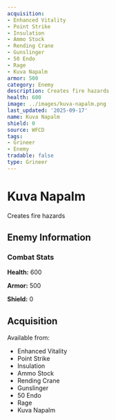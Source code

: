```yaml
---
acquisition:
- Enhanced Vitality
- Point Strike
- Insulation
- Ammo Stock
- Rending Crane
- Gunslinger
- 50 Endo
- Rage
- Kuva Napalm
armor: 500
category: Enemy
description: Creates fire hazards
health: 600
image: ../images/kuva-napalm.png
last_updated: '2025-09-17'
name: Kuva Napalm
shield: 0
source: WFCD
tags:
- Grineer
- Enemy
tradable: false
type: Grineer
---
```


# Kuva Napalm

Creates fire hazards

## Enemy Information

### Combat Stats

**Health:** 600

**Armor:** 500

**Shield:** 0

## Acquisition

Available from:
- Enhanced Vitality
- Point Strike
- Insulation
- Ammo Stock
- Rending Crane
- Gunslinger
- 50 Endo
- Rage
- Kuva Napalm

